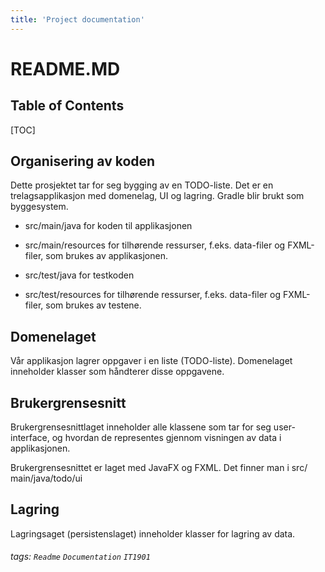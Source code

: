 ```yaml
---
title: 'Project documentation'
---
```


README.MD
===


## Table of Contents

[TOC]

## Organisering av koden
Dette prosjektet tar for seg bygging av en TODO-liste. Det er en trelagsapplikasjon med domenelag, UI og lagring. Gradle blir brukt som byggesystem.

* src/main/java for koden til applikasjonen

* src/main/resources for tilhørende ressurser, f.eks. data-filer og FXML-filer, som brukes av applikasjonen.

* src/test/java for testkoden

* src/test/resources for tilhørende ressurser, f.eks. data-filer og FXML-filer, som brukes av testene.


Domenelaget
---
Vår applikasjon lagrer oppgaver i en liste (TODO-liste). Domenelaget inneholder klasser som håndterer disse oppgavene. 

Brukergrensesnitt
---

Brukergrensesnittlaget inneholder alle klassene som tar for seg user-interface, og hvordan de representes gjennom visningen av data i applikasjonen.

Brukergrensesnittet er laget med JavaFX og FXML. Det finner man i src⁩/⁨main⁩/⁨java⁩/⁨todo/ui⁩

Lagring
---

Lagringsaget (persistenslaget) inneholder klasser for lagring av data. 



###### tags: `Readme` `Documentation` `IT1901`
